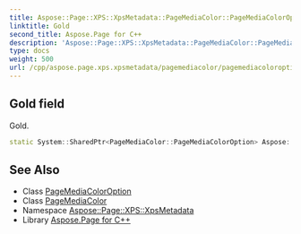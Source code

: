 ```yaml
---
title: Aspose::Page::XPS::XpsMetadata::PageMediaColor::PageMediaColorOption::Gold field
linktitle: Gold
second_title: Aspose.Page for C++
description: 'Aspose::Page::XPS::XpsMetadata::PageMediaColor::PageMediaColorOption::Gold field. Gold in C++.'
type: docs
weight: 500
url: /cpp/aspose.page.xps.xpsmetadata/pagemediacolor/pagemediacoloroption/gold/
---
```

## Gold field


Gold.

```cpp
static System::SharedPtr<PageMediaColor::PageMediaColorOption> Aspose::Page::XPS::XpsMetadata::PageMediaColor::PageMediaColorOption::Gold
```

## See Also

* Class [PageMediaColorOption](../)
* Class [PageMediaColor](../../)
* Namespace [Aspose::Page::XPS::XpsMetadata](../../../)
* Library [Aspose.Page for C++](../../../../)
